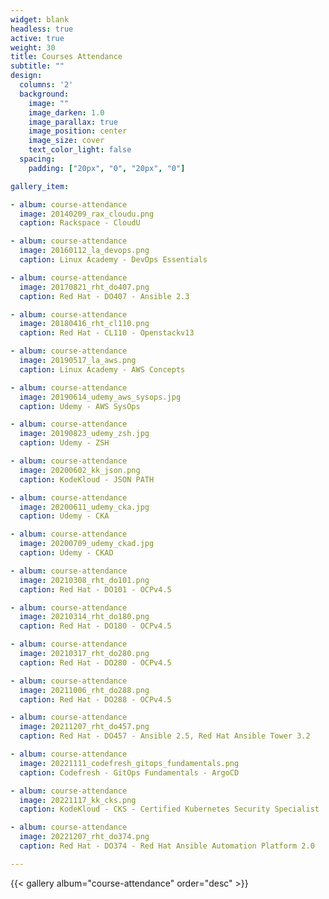 ```yaml
---
widget: blank
headless: true
active: true
weight: 30
title: Courses Attendance
subtitle: ""
design:
  columns: '2'
  background:
    image: ""
    image_darken: 1.0
    image_parallax: true
    image_position: center
    image_size: cover
    text_color_light: false
  spacing:
    padding: ["20px", "0", "20px", "0"]

gallery_item:

- album: course-attendance
  image: 20140209_rax_cloudu.png
  caption: Rackspace - CloudU

- album: course-attendance
  image: 20160112_la_devops.png
  caption: Linux Academy - DevOps Essentials

- album: course-attendance
  image: 20170821_rht_do407.png
  caption: Red Hat - DO407 - Ansible 2.3

- album: course-attendance
  image: 20180416_rht_cl110.png
  caption: Red Hat - CL110 - Openstackv13

- album: course-attendance
  image: 20190517_la_aws.png
  caption: Linux Academy - AWS Concepts

- album: course-attendance
  image: 20190614_udemy_aws_sysops.jpg
  caption: Udemy - AWS SysOps

- album: course-attendance
  image: 20190823_udemy_zsh.jpg
  caption: Udemy - ZSH

- album: course-attendance
  image: 20200602_kk_json.png
  caption: KodeKloud - JSON PATH

- album: course-attendance
  image: 20200611_udemy_cka.jpg
  caption: Udemy - CKA

- album: course-attendance
  image: 20200709_udemy_ckad.jpg
  caption: Udemy - CKAD

- album: course-attendance
  image: 20210308_rht_do101.png
  caption: Red Hat - DO101 - OCPv4.5

- album: course-attendance
  image: 20210314_rht_do180.png
  caption: Red Hat - DO180 - OCPv4.5

- album: course-attendance
  image: 20210317_rht_do280.png
  caption: Red Hat - DO280 - OCPv4.5

- album: course-attendance
  image: 20211006_rht_do288.png
  caption: Red Hat - DO288 - OCPv4.5

- album: course-attendance
  image: 20211207_rht_do457.png
  caption: Red Hat - DO457 - Ansible 2.5, Red Hat Ansible Tower 3.2

- album: course-attendance
  image: 20221111_codefresh_gitops_fundamentals.png
  caption: Codefresh - GitOps Fundamentals - ArgoCD

- album: course-attendance
  image: 20221117_kk_cks.png
  caption: KodeKloud - CKS - Certified Kubernetes Security Specialist

- album: course-attendance
  image: 20221207_rht_do374.png
  caption: Red Hat - DO374 - Red Hat Ansible Automation Platform 2.0

---
```

{{< gallery album="course-attendance" order="desc" >}}
